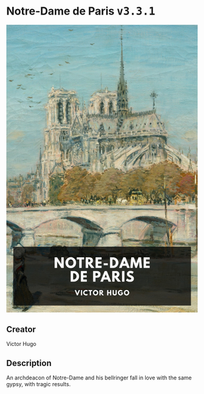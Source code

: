 
# Notre-Dame de Paris <kbd>v3.3.1</kbd>

<center>
  <img src="./cover-1024.jpg"/>
</center>

## Creator
Victor Hugo

## Description
An archdeacon of Notre-Dame and his bellringer fall in love with the same gypsy, with tragic results.
